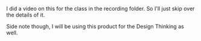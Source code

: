 I did a video on this for the class in the recording folder. So I'll just skip over the details of it.

Side note though, I will be using this product for the Design Thinking as well.
